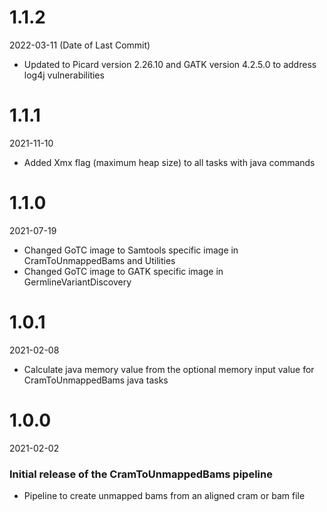 # 1.1.2
2022-03-11 (Date of Last Commit)

* Updated to Picard version 2.26.10 and GATK version 4.2.5.0 to address log4j vulnerabilities

# 1.1.1
2021-11-10

* Added Xmx flag (maximum heap size) to all tasks with java commands

# 1.1.0
2021-07-19

* Changed GoTC image to Samtools specific image in CramToUnmappedBams and Utilities
* Changed GoTC image to GATK specific image in GermlineVariantDiscovery

# 1.0.1
2021-02-08

* Calculate java memory value from the optional memory input value for CramToUnmappedBams java tasks

# 1.0.0
2021-02-02

### Initial release of the CramToUnmappedBams pipeline
* Pipeline to create unmapped bams from an aligned cram or bam file
